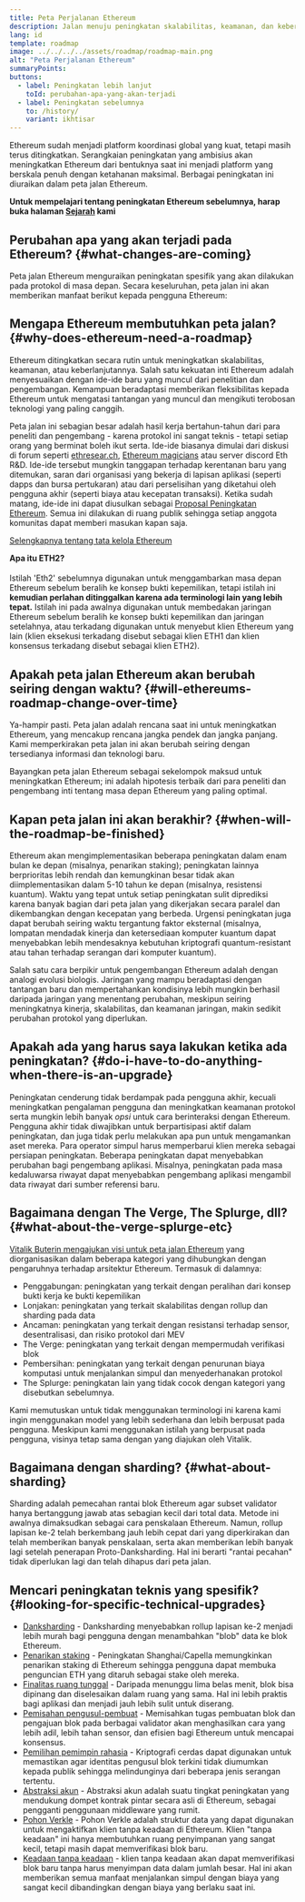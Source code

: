 ```yaml
---
title: Peta Perjalanan Ethereum
description: Jalan menuju peningkatan skalabilitas, keamanan, dan keberlanjutan Ethereum.
lang: id
template: roadmap
image: ../../../../assets/roadmap/roadmap-main.png
alt: "Peta Perjalanan Ethereum"
summaryPoints:
buttons:
  - label: Peningkatan lebih lanjut
    toId: perubahan-apa-yang-akan-terjadi
  - label: Peningkatan sebelumnya
    to: /history/
    variant: ikhtisar
---
```


Ethereum sudah menjadi platform koordinasi global yang kuat, tetapi masih terus ditingkatkan. Serangkaian peningkatan yang ambisius akan meningkatkan Ethereum dari bentuknya saat ini menjadi platform yang berskala penuh dengan ketahanan maksimal. Berbagai peningkatan ini diuraikan dalam peta jalan Ethereum.

**Untuk mempelajari tentang peningkatan Ethereum sebelumnya, harap buka halaman [Sejarah](/history/) kami**

## Perubahan apa yang akan terjadi pada Ethereum? {#what-changes-are-coming}

Peta jalan Ethereum menguraikan peningkatan spesifik yang akan dilakukan pada protokol di masa depan. Secara keseluruhan, peta jalan ini akan memberikan manfaat berikut kepada pengguna Ethereum:

<CardGrid>
  <RoadmapActionCard
    to="/roadmap/scaling"
    title="Transaksi yang lebih murah"
    image="scaling"
    description="Rollups are too expensive and rely on centralized components, causing users to place too much trust in their operators. The roadmap includes fixes for both of these problems."
    buttonText="More on reducing fees"
  />
  <RoadmapActionCard
    to="/roadmap/security"
    title="Keamanan ekstra"
    image="security"
    description="Ethereum is already very secure but it can be made even stronger, ready to withstand all kinds of attack far into the future."
    buttonText="More on security"
  />
  <RoadmapActionCard
    to="/roadmap/user-experience"
    title="Pengalaman pengguna yang lebih baik"
    image="userExperience"
    description="More support for smart contract wallets and light-weight nodes will make using Ethereum simpler and safer."
    buttonText="More on user experience"
  />
  <RoadmapActionCard
    to="/roadmap/future-proofing"
    title="Tetap relevan untuk masa depan"
    image="futureProofing"
    description="Ethereum researchers and developers are solving tomorrow's problems today, readying the network for future generations."
    buttonText="More on future proofing"
  />
</CardGrid>

## Mengapa Ethereum membutuhkan peta jalan? {#why-does-ethereum-need-a-roadmap}

Ethereum ditingkatkan secara rutin untuk meningkatkan skalabilitas, keamanan, atau keberlanjutannya. Salah satu kekuatan inti Ethereum adalah menyesuaikan dengan ide-ide baru yang muncul dari penelitian dan pengembangan. Kemampuan beradaptasi memberikan fleksibilitas kepada Ethereum untuk mengatasi tantangan yang muncul dan mengikuti terobosan teknologi yang paling canggih.

<RoadmapImageContent title="Cara penetapan peta jalan">

Peta jalan ini sebagian besar adalah hasil kerja bertahun-tahun dari para peneliti dan pengembang - karena protokol ini sangat teknis - tetapi setiap orang yang berminat boleh ikut serta. Ide-ide biasanya dimulai dari diskusi di forum seperti [ethresear.ch](https://ethresear.ch/), [Ethereum magicians](https://www.figma.com/exit?url=https%3A%2F%2Fethereum-magicians.org%2F) atau server discord Eth R&D. Ide-ide tersebut mungkin tanggapan terhadap kerentanan baru yang ditemukan, saran dari organisasi yang bekerja di lapisan aplikasi (seperti dapps dan bursa pertukaran) atau dari perselisihan yang diketahui oleh pengguna akhir (seperti biaya atau kecepatan transaksi). Ketika sudah matang, ide-ide ini dapat diusulkan sebagai [Proposal Peningkatan Ethereum](https://eips.ethereum.org/). Semua ini dilakukan di ruang publik sehingga setiap anggota komunitas dapat memberi masukan kapan saja.

[Selengkapnya tentang tata kelola Ethereum](/governance/)

</RoadmapImageContent>

<InfoBanner mb={8}>
  <h4 style="margin-top: 0">Apa itu ETH2?</h4>

  <p>Istilah 'Eth2' sebelumnya digunakan untuk menggambarkan masa depan Ethereum sebelum beralih ke konsep bukti kepemilikan, tetapi istilah ini <strong>kemudian perlahan ditinggalkan karena ada terminologi lain yang lebih tepat.</strong> Istilah ini pada awalnya digunakan untuk membedakan jaringan Ethereum sebelum beralih ke konsep bukti kepemilikan dan jaringan setelahnya, atau terkadang digunakan untuk menyebut klien Ethereum yang lain (klien eksekusi terkadang disebut sebagai klien ETH1 dan klien konsensus terkadang disebut sebagai klien ETH2).</p>

</InfoBanner>

## Apakah peta jalan Ethereum akan berubah seiring dengan waktu? {#will-ethereums-roadmap-change-over-time}

Ya-hampir pasti. Peta jalan adalah rencana saat ini untuk meningkatkan Ethereum, yang mencakup rencana jangka pendek dan jangka panjang. Kami memperkirakan peta jalan ini akan berubah seiring dengan tersedianya informasi dan teknologi baru.

Bayangkan peta jalan Ethereum sebagai sekelompok maksud untuk meningkatkan Ethereum; ini adalah hipotesis terbaik dari para peneliti dan pengembang inti tentang masa depan Ethereum yang paling optimal.

## Kapan peta jalan ini akan berakhir? {#when-will-the-roadmap-be-finished}

Ethereum akan mengimplementasikan beberapa peningkatan dalam enam bulan ke depan (misalnya, penarikan staking); peningkatan lainnya berprioritas lebih rendah dan kemungkinan besar tidak akan diimplementasikan dalam 5-10 tahun ke depan (misalnya, resistensi kuantum). Waktu yang tepat untuk setiap peningkatan sulit diprediksi karena banyak bagian dari peta jalan yang dikerjakan secara paralel dan dikembangkan dengan kecepatan yang berbeda. Urgensi peningkatan juga dapat berubah seiring waktu tergantung faktor eksternal (misalnya, lompatan mendadak kinerja dan ketersediaan komputer kuantum dapat menyebabkan lebih mendesaknya kebutuhan kriptografi quantum-resistant atau tahan terhadap serangan dari komputer kuantum).

Salah satu cara berpikir untuk pengembangan Ethereum adalah dengan analogi evolusi biologis. Jaringan yang mampu beradaptasi dengan tantangan baru dan mempertahankan kondisinya lebih mungkin berhasil daripada jaringan yang menentang perubahan, meskipun seiring meningkatnya kinerja, skalabilitas, dan keamanan jaringan, makin sedikit perubahan protokol yang diperlukan.

## Apakah ada yang harus saya lakukan ketika ada peningkatan? {#do-i-have-to-do-anything-when-there-is-an-upgrade}

Peningkatan cenderung tidak berdampak pada pengguna akhir, kecuali meningkatkan pengalaman pengguna dan meningkatkan keamanan protokol serta mungkin lebih banyak <i>opsi</i> untuk cara berinteraksi dengan Ethereum. Pengguna akhir tidak diwajibkan untuk berpartisipasi aktif dalam peningkatan, dan juga tidak perlu melakukan apa pun untuk mengamankan aset mereka. Para operator simpul harus memperbarui klien mereka sebagai persiapan peningkatan. Beberapa peningkatan dapat menyebabkan perubahan bagi pengembang aplikasi. Misalnya, peningkatan pada masa kedaluwarsa riwayat dapat menyebabkan pengembang aplikasi mengambil data riwayat dari sumber referensi baru.

## Bagaimana dengan The Verge, The Splurge, dll? {#what-about-the-verge-splurge-etc}

[Vitalik Buterin mengajukan visi untuk peta jalan Ethereum](https://twitter.com/VitalikButerin/status/1588669782471368704) yang diorganisasikan dalam beberapa kategori yang dihubungkan dengan pengaruhnya terhadap arsitektur Ethereum. Termasuk di dalamnya:

- Penggabungan: peningkatan yang terkait dengan peralihan dari konsep bukti kerja ke bukti kepemilikan
- Lonjakan: peningkatan yang terkait skalabilitas dengan rollup dan sharding pada data
- Ancaman: peningkatan yang terkait dengan resistansi terhadap sensor, desentralisasi, dan risiko protokol dari MEV
- The Verge: peningkatan yang terkait dengan mempermudah verifikasi blok
- Pembersihan: peningkatan yang terkait dengan penurunan biaya komputasi untuk menjalankan simpul dan menyederhanakan protokol
- The Splurge: peningkatan lain yang tidak cocok dengan kategori yang disebutkan sebelumnya.

Kami memutuskan untuk tidak menggunakan terminologi ini karena kami ingin menggunakan model yang lebih sederhana dan lebih berpusat pada pengguna. Meskipun kami menggunakan istilah yang berpusat pada pengguna, visinya tetap sama dengan yang diajukan oleh Vitalik.

## Bagaimana dengan sharding? {#what-about-sharding}

Sharding adalah pemecahan rantai blok Ethereum agar subset validator hanya bertanggung jawab atas sebagian kecil dari total data. Metode ini awalnya dimaksudkan sebagai cara penskalaan Ethereum. Namun, rollup lapisan ke-2 telah berkembang jauh lebih cepat dari yang diperkirakan dan telah memberikan banyak penskalaan, serta akan memberikan lebih banyak lagi setelah penerapan Proto-Danksharding. Hal ini berarti "rantai pecahan" tidak diperlukan lagi dan telah dihapus dari peta jalan.

## Mencari peningkatan teknis yang spesifik? {#looking-for-specific-technical-upgrades}

- [Danksharding](/roadmap/danksharding) - Danksharding menyebabkan rollup lapisan ke-2 menjadi lebih murah bagi pengguna dengan menambahkan "blob" data ke blok Ethereum.
- [Penarikan staking](/staking/withdrawals) - Peningkatan Shanghai/Capella memungkinkan penarikan staking di Ethereum sehingga pengguna dapat membuka penguncian ETH yang ditaruh sebagai stake oleh mereka.
- [Finalitas ruang tunggal](/roadmap/single-slot-finality) - Daripada menunggu lima belas menit, blok bisa dipinang dan diselesaikan dalam ruang yang sama. Hal ini lebih praktis bagi aplikasi dan menjadi jauh lebih sulit untuk diserang.
- [Pemisahan pengusul-pembuat](/roadmap/pbs) - Memisahkan tugas pembuatan blok dan pengajuan blok pada berbagai validator akan menghasilkan cara yang lebih adil, lebih tahan sensor, dan efisien bagi Ethereum untuk mencapai konsensus.
- [Pemilihan pemimpin rahasia](/roadmap/secret-leader-election) - Kriptografi cerdas dapat digunakan untuk memastikan agar identitas pengusul blok terkini tidak diumumkan kepada publik sehingga melindunginya dari beberapa jenis serangan tertentu.
- [Abstraksi akun](/roadmap/account-abstraction) - Abstraksi akun adalah suatu tingkat peningkatan yang mendukung dompet kontrak pintar secara asli di Ethereum, sebagai pengganti penggunaan middleware yang rumit.
- [Pohon Verkle](/roadmap/verkle-trees) - Pohon Verkle adalah struktur data yang dapat digunakan untuk mengaktifkan klien tanpa keadaan di Ethereum. Klien "tanpa keadaan" ini hanya membutuhkan ruang penyimpanan yang sangat kecil, tetapi masih dapat memverifikasi blok baru.
- [Keadaan tanpa keadaan](/roadmap/statelessness) - klien tanpa keadaan akan dapat memverifikasi blok baru tanpa harus menyimpan data dalam jumlah besar. Hal ini akan memberikan semua manfaat menjalankan simpul dengan biaya yang sangat kecil dibandingkan dengan biaya yang berlaku saat ini.
